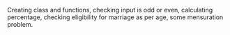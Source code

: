 Creating class and functions, checking input is odd or even, calculating percentage, checking eligibility for marriage as per age, some mensuration problem.
